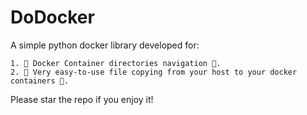 # DoDocker

A simple python docker library developed for:

    1. 🚀 Docker Container directories navigation 🚀.
    2. 🚀 Very easy-to-use file copying from your host to your docker containers 🚀.

Please star the repo if you enjoy it!